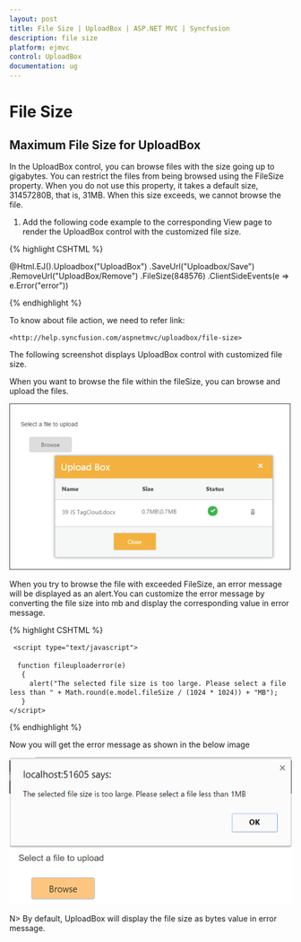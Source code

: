 ```yaml
---
layout: post
title: File Size | UploadBox | ASP.NET MVC | Syncfusion
description: file size 
platform: ejmvc
control: UploadBox
documentation: ug
---
```


# File Size 

## Maximum File Size for UploadBox

In the UploadBox control, you can browse files with the size going up to gigabytes. You can restrict the files from being browsed using the FileSize property. When you do not use this property, it takes a default size, 31457280B, that is, 31MB. When this size exceeds, we cannot browse the file. 

1. Add the following code example to the corresponding View page to render the UploadBox control with the customized file size.



{% highlight CSHTML %}

<div class="control"> 
    @Html.EJ().Uploadbox("UploadBox")
	.SaveUrl("Uploadbox/Save")
	.RemoveUrl("UploadBox/Remove")
	.FileSize(848576)
	.ClientSideEvents(e => e.Error("error"))

</div>

<script type="text/javascript">

	function error(e) 
	{

		alert(e.error);

	}
</script>

{% endhighlight %}



To know about file action, we need to refer link:

    <http://help.syncfusion.com/aspnetmvc/uploadbox/file-size>

The following screenshot displays UploadBox control with customized file size.

When you want to browse the file within the fileSize, you can browse and upload the files.



![](File-Size_images/File-Size_img1.png)





When you try to browse the file with exceeded FileSize, an error message will be displayed as an alert.You can customize the error message by converting the file size into mb and display the corresponding value in error message.


{% highlight CSHTML %}

     <script type="text/javascript">

	  function fileuploaderror(e) 
	   {
	     alert("The selected file size is too large. Please select a file less than " + Math.round(e.model.fileSize / (1024 * 1024)) + "MB");
       }
    </script>

{% endhighlight %}

Now you will get the error message as shown in the below image

![](File-Size_images/File-Size_img3.png)

N> By default, UploadBox will display the file size as bytes value in error message.